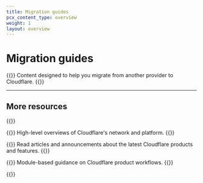 ```yaml
---
title: Migration guides
pcx_content_type: overview
weight: 1
layout: overview
---
```

 
# Migration guides

{{<description>}}
Content designed to help you migrate from another provider to Cloudflare.
{{</description>}}

---
 
## More resources

{{<resource-group>}}
 
{{<resource header="Reference architectures" href="/reference-architectures/" icon="learning-center-book">}}
High-level overviews of Cloudflare's network and platform.
{{</resource>}}

{{<resource header="Cloudflare blog" href="https://blog.cloudflare.com/" icon="learning-center-book">}}
Read articles and announcements about the latest Cloudflare products and features.
{{</resource>}}

{{<resource header="Learning Paths" href="/learning-paths/" icon="learning-center-book">}}
Module-based guidance on Cloudflare product workflows.
{{</resource>}}
 
{{</resource-group>}}
